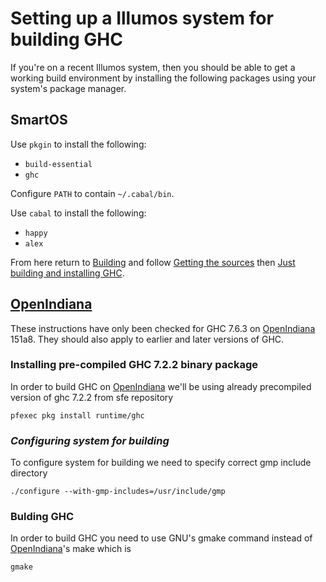 # Setting up a Illumos system for building GHC


If you're on a recent Illumos system, then you should be able to get a working build environment by installing the following packages using your system's package manager.

## SmartOS


Use `pkgin` to install the following:

- `build-essential`
- `ghc`


Configure `PATH` to contain `~/.cabal/bin`.


Use `cabal` to install the following:

- `happy`
- `alex`


From here return to [Building](building) and follow [Getting the sources](building/getting-the-sources) then [Just building and installing GHC](building/quick-start).

## [OpenIndiana](building/preparation/open-indiana)

These instructions have only been checked for GHC 7.6.3 on [OpenIndiana](building/preparation/open-indiana) 151a8. They should also apply to earlier and later versions of GHC. 

### Installing pre-compiled GHC 7.2.2 binary package


In order to build GHC on [OpenIndiana](building/preparation/open-indiana) we'll be using already precompiled version of ghc 7.2.2 from sfe repository

```wiki
pfexec pkg install runtime/ghc 
```

### *Configuring system for building*


To configure system for building we need to specify correct gmp include directory

```wiki
./configure --with-gmp-includes=/usr/include/gmp
```

### **Bulding GHC**


In order to build GHC you need to use GNU's gmake command instead of [OpenIndiana](building/preparation/open-indiana)'s make which is

```wiki
gmake
```